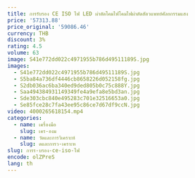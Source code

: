 ```yaml
---
title: การรับรอง CE ISO ไฟ LED ผ่าตัดโคมไฟโคมไฟผ่าตัดสัตวแพทย์ศัลยกรรมแสง
price: '57313.88'
price_original: '59086.46'
currency: THB
discount: 3%
rating: 4.5
volume: 63
image: S41e772dd022c4971955b786d49511189S.jpg
images:
  - S41e772dd022c4971955b786d49511189S.jpg
  - S5ba84a736df4446cb8658226d052158fg.jpg
  - S2db036ac6ba340ed9ded805b0c75c888Y.jpg
  - Saa494384931149349fe4a9efa8e5bd3an.jpg
  - Sde303cbc840e495283c701e32516653a0.jpg
  - Se85fce28c7fa43ee95c86ce7d67df9ccN.jpg
video: 4000265618154.mp4
categories:
  - name: เครื่องมือ
    slug: เคร-องม
  - name: วัดและการวิเคราะห์
    slug: ดและการว-เคราะห
slug: การร-บรอง-ce-iso-ไฟ
encode: olZPreS
lang: th
---
```

  